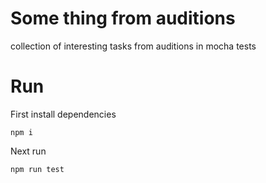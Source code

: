 # Some thing from auditions
collection of interesting tasks from auditions in mocha tests

# Run
First install dependencies

```
npm i
```

Next run

```
npm run test
```